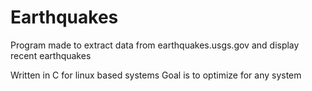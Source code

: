 # Earthquakes
Program made to extract data from earthquakes.usgs.gov and display recent earthquakes

Written in C for linux based systems
   Goal is to optimize for any system
